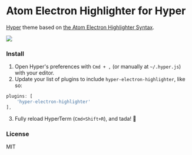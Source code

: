 # Atom Electron Highlighter for Hyper

[Hyper](https://hyper.is) theme based on [the Atom Electron Highlighter Syntax](https://github.com/mikemcbride/electron-highlighter-syntax).

![](https://cdn.rawgit.com/mikemcbride/hyper-electron-highlighter/8e8db099/screenshot.png)

### Install

1. Open Hyper's preferences with `Cmd + ,` (or manually at `~/.hyper.js`) with your editor.
2. Update your list of plugins to include `hyper-electron-highlighter`, like so:

  ```js
plugins: [
      'hyper-electron-highlighter'
],
```
3. Fully reload HyperTerm (`Cmd+Shift+R`), and tada! :tada:

### License

MIT
